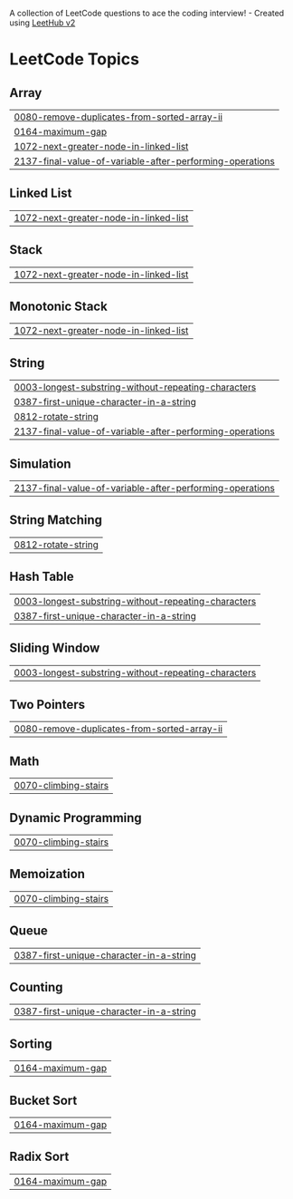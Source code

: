 A collection of LeetCode questions to ace the coding interview! - Created using [LeetHub v2](https://github.com/arunbhardwaj/LeetHub-2.0)
<!---LeetCode Topics Start-->
# LeetCode Topics
## Array
|  |
| ------- |
| [0080-remove-duplicates-from-sorted-array-ii](https://github.com/KashTech07/leetcode/tree/master/0080-remove-duplicates-from-sorted-array-ii) |
| [0164-maximum-gap](https://github.com/KashTech07/leetcode/tree/master/0164-maximum-gap) |
| [1072-next-greater-node-in-linked-list](https://github.com/KashTech07/leetcode/tree/master/1072-next-greater-node-in-linked-list) |
| [2137-final-value-of-variable-after-performing-operations](https://github.com/KashTech07/leetcode/tree/master/2137-final-value-of-variable-after-performing-operations) |
## Linked List
|  |
| ------- |
| [1072-next-greater-node-in-linked-list](https://github.com/KashTech07/leetcode/tree/master/1072-next-greater-node-in-linked-list) |
## Stack
|  |
| ------- |
| [1072-next-greater-node-in-linked-list](https://github.com/KashTech07/leetcode/tree/master/1072-next-greater-node-in-linked-list) |
## Monotonic Stack
|  |
| ------- |
| [1072-next-greater-node-in-linked-list](https://github.com/KashTech07/leetcode/tree/master/1072-next-greater-node-in-linked-list) |
## String
|  |
| ------- |
| [0003-longest-substring-without-repeating-characters](https://github.com/KashTech07/leetcode/tree/master/0003-longest-substring-without-repeating-characters) |
| [0387-first-unique-character-in-a-string](https://github.com/KashTech07/leetcode/tree/master/0387-first-unique-character-in-a-string) |
| [0812-rotate-string](https://github.com/KashTech07/leetcode/tree/master/0812-rotate-string) |
| [2137-final-value-of-variable-after-performing-operations](https://github.com/KashTech07/leetcode/tree/master/2137-final-value-of-variable-after-performing-operations) |
## Simulation
|  |
| ------- |
| [2137-final-value-of-variable-after-performing-operations](https://github.com/KashTech07/leetcode/tree/master/2137-final-value-of-variable-after-performing-operations) |
## String Matching
|  |
| ------- |
| [0812-rotate-string](https://github.com/KashTech07/leetcode/tree/master/0812-rotate-string) |
## Hash Table
|  |
| ------- |
| [0003-longest-substring-without-repeating-characters](https://github.com/KashTech07/leetcode/tree/master/0003-longest-substring-without-repeating-characters) |
| [0387-first-unique-character-in-a-string](https://github.com/KashTech07/leetcode/tree/master/0387-first-unique-character-in-a-string) |
## Sliding Window
|  |
| ------- |
| [0003-longest-substring-without-repeating-characters](https://github.com/KashTech07/leetcode/tree/master/0003-longest-substring-without-repeating-characters) |
## Two Pointers
|  |
| ------- |
| [0080-remove-duplicates-from-sorted-array-ii](https://github.com/KashTech07/leetcode/tree/master/0080-remove-duplicates-from-sorted-array-ii) |
## Math
|  |
| ------- |
| [0070-climbing-stairs](https://github.com/KashTech07/leetcode/tree/master/0070-climbing-stairs) |
## Dynamic Programming
|  |
| ------- |
| [0070-climbing-stairs](https://github.com/KashTech07/leetcode/tree/master/0070-climbing-stairs) |
## Memoization
|  |
| ------- |
| [0070-climbing-stairs](https://github.com/KashTech07/leetcode/tree/master/0070-climbing-stairs) |
## Queue
|  |
| ------- |
| [0387-first-unique-character-in-a-string](https://github.com/KashTech07/leetcode/tree/master/0387-first-unique-character-in-a-string) |
## Counting
|  |
| ------- |
| [0387-first-unique-character-in-a-string](https://github.com/KashTech07/leetcode/tree/master/0387-first-unique-character-in-a-string) |
## Sorting
|  |
| ------- |
| [0164-maximum-gap](https://github.com/KashTech07/leetcode/tree/master/0164-maximum-gap) |
## Bucket Sort
|  |
| ------- |
| [0164-maximum-gap](https://github.com/KashTech07/leetcode/tree/master/0164-maximum-gap) |
## Radix Sort
|  |
| ------- |
| [0164-maximum-gap](https://github.com/KashTech07/leetcode/tree/master/0164-maximum-gap) |
<!---LeetCode Topics End-->